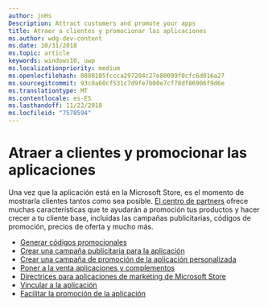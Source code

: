 ```yaml
---
author: jnHs
Description: Attract customers and promote your apps
title: Atraer a clientes y promocionar las aplicaciones
ms.author: wdg-dev-content
ms.date: 10/31/2018
ms.topic: article
keywords: windows10, uwp
ms.localizationpriority: medium
ms.openlocfilehash: 0880105fccca297204c27e80099f0cfc6d016a27
ms.sourcegitcommit: 93c0a60cf531c7d9fe7b00e7cf78df86906f9d6e
ms.translationtype: MT
ms.contentlocale: es-ES
ms.lasthandoff: 11/22/2018
ms.locfileid: "7578594"
---
```

# <a name="attract-customers-and-promote-your-apps"></a>Atraer a clientes y promocionar las aplicaciones

Una vez que la aplicación está en la Microsoft Store, es el momento de mostrarla clientes tantos como sea posible. [El centro de partners](https://partner.microsoft.com/dashboard) ofrece muchas características que te ayudarán a promoción tus productos y hacer crecer a tu cliente base, incluidas las campañas publicitarias, códigos de promoción, precios de oferta y mucho más.

-   [Generar códigos promocionales](generate-promotional-codes.md)
-   [Crear una campaña publicitaria para la aplicación](create-an-ad-campaign-for-your-app.md)
-   [Crear una campaña de promoción de la aplicación personalizada](create-a-custom-app-promotion-campaign.md)
-   [Poner a la venta aplicaciones y complementos](put-apps-and-add-ons-on-sale.md)
-   [Directrices para aplicaciones de marketing de Microsoft Store](app-marketing-guidelines.md)
-   [Vincular a la aplicación](link-to-your-app.md)
-   [Facilitar la promoción de la aplicación](make-your-app-easier-to-promote.md)

 

 
